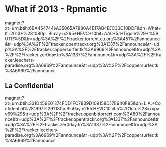 What if 2013 - Rpmantic
=======================
magnet:?xt=urn:btih:6BA4547446A35065A7880A4E17AB4B7C33C10DDF&dn=What+If+2013+%281080p+Bluray+x265+HEVC+10bit+AAC+5.1+Tigole%29+%5BUTR%5D&tr=udp%3A%2F%2Ftracker.torrent.eu.org%3A451%2Fannounce&tr=udp%3A%2F%2Ftracker.opentrackr.org%3A1337%2Fannounce&tr=udp%3A%2F%2Ftracker.coppersurfer.tk%3A6969%2Fannounce&tr=udp%3A%2F%2Ftracker.zer0day.to%3A1337%2Fannounce&tr=udp%3A%2F%2Ftracker.leechers-paradise.org%3A6969%2Fannounce&tr=udp%3A%2F%2Fcoppersurfer.tk%3A6969%2Fannounce

La Confidential
---------------
magnet:?xt=urn:btih:331D459E01874FDD1FC7839D109158D57E940F85&dn=L.A.+Confidential%281997%291080p.BluRay.x265.HEVC.10bit.5%2C1ch.%28xxxpav69%29&tr=udp%3A%2F%2Ftracker.openbittorrent.com%3A80%2Fannounce&tr=udp%3A%2F%2Ftracker.opentrackr.org%3A1337%2Fannounce&tr=udp%3A%2F%2Ftracker.zer0day.to%3A1337%2Fannounce&tr=udp%3A%2F%2Ftracker.leechers-paradise.org%3A6969%2Fannounce&tr=udp%3A%2F%2Fcoppersurfer.tk%3A6969%2Fannounce
